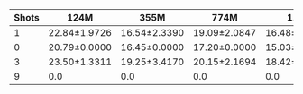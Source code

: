 |   Shots | 124M         | 355M         | 774M         | 1.5B         | 1.3B         | 2.7B         | 6B           |
|---------|--------------|--------------|--------------|--------------|--------------|--------------|--------------|
|       1 | 22.84±1.9726 | 16.54±2.3390 | 19.09±2.0847 | 16.48±1.0487 | 18.64±1.4816 | 19.51±1.9683 | 24.08±1.2186 |
|       0 | 20.79±0.0000 | 16.45±0.0000 | 17.20±0.0000 | 15.03±0.0000 | 20.88±0.0000 | 15.12±0.0000 | 23.03±0.0004 |
|       3 | 23.50±1.3311 | 19.25±3.4170 | 20.15±2.1694 | 18.42±2.9419 | 0.0          | 0.0          | 0.0          |
|       9 | 0.0          | 0.0          | 0.0          | 0.0          | 21.89±3.8313 | 21.27±3.1868 | 20.88±3.7991 |